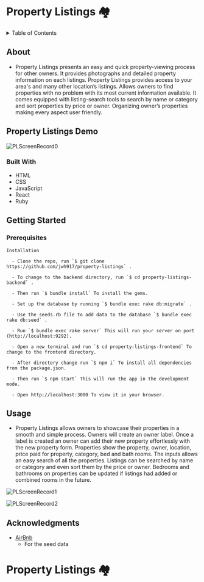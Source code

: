 # Property Listings 🏘

<!-- TABLE OF CONTENTS -->
<details>
  <summary>Table of Contents</summary>
  <ol>
    <li>
      <a href="#about">About</a>
      <ul>
        <li><a href="#j-stock-demo">Property Listings Demo</a></li>
      </ul>
       <ul>
        <li><a href="#built-with">Built With</a></li>
      </ul>
    </li>
    <li>
      <a href="#getting-started">Getting Started</a>
      <ul>
        <li><a href="#prerequisites">Prerequisites</a></li>
      </ul>
    </li>
    <li><a href="#usage">Usage</a></li>
    <li><a href="#acknowledgments">Acknowledgments</a></li>
  </ol>
</details>

<!-- ABOUT THE PROJECT -->
## About

- Property Listings presents an easy and quick property-viewing process for other owners. It provides photographs and detailed property information on each listings. Property Listings provides access to your area's and many other location’s listings. Allows owners to find properties with no problem with its most current information available. It comes equipped with listing-search tools to search by name or category and sort properties by price or owner. Organizing owner’s properties making every aspect user friendly.


<!-- Property Listings DEMO -->
## Property Listings Demo
<!-- GIF -->
 ![PLScreenRecord0](ScreenRecordingPL(0).gif)


### Built With
- HTML
- CSS
- JavaScript
- React
- Ruby


<!-- GETTING STARTED -->
## Getting Started


  ### Prerequisites

    Installation

      - Clone the repo, run `$ git clone https://github.com/jwh917/property-listings` .

      - To change to the backend directory, run `$ cd property-listings-backend` .

      - Then run `$ bundle install` To install the gems.

      - Set up the database by running `$ bundle exec rake db:migrate` .

      - Use the seeds.rb file to add data to the database `$ bundle exec rake db:seed` .

      - Run `$ bundle exec rake server` This will run your server on port (http://localhost:9292).

      - Open a new terminal and run `$ cd property-listings-frontend` To change to the frontend directory.

      - After directory change run `$ npm i` To install all dependencies from the package.json.
       
      - Then run `$ npm start` This will run the app in the development mode.

      - Open http://localhost:3000 To view it in your browser.


  <!-- USAGE  -->
  ## Usage
  
-  Property Listings allows owners to showcase their properties in a smooth and simple process. Owners will create an owner label. Once a label is created an owner can add their new property effortlessly with the new property form. Properties show the property, owner, location, price paid for property, category, bed and bath rooms. The inputs allows an easy search of all the properties. Listings can be searched by name or category and even sort them by the price or owner. Bedrooms and bathrooms on properties can be updated if listings had added or combined rooms in the future. 

 ![PLScreenRecord1](ScreenRecordingPL(1).gif)
<!-- GIF -->
 ![PLScreenRecord2](ScreenRecordingPL(2).gif)
<!-- GIF -->


   <!-- ACKNOWLEDGMENTS -->
   ## Acknowledgments
  - [AirBnb](https://www.airbnb.com/)
    - For the seed data 

# Property Listings 🏘
